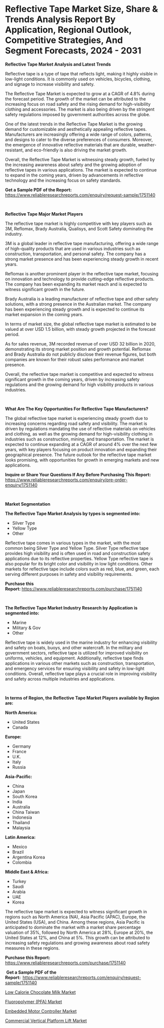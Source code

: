 <p><h1>Reflective Tape Market Size, Share & Trends Analysis Report By Application, Regional Outlook, Competitive Strategies, And Segment Forecasts, 2024 - 2031</h1></p><p><strong>Reflective Tape Market Analysis and Latest Trends</strong></p>
<p><p>Reflective tape is a type of tape that reflects light, making it highly visible in low-light conditions. It is commonly used on vehicles, bicycles, clothing, and signage to increase visibility and safety.</p><p>The Reflective Tape Market is expected to grow at a CAGR of 4.8% during the forecast period. The growth of the market can be attributed to the increasing focus on road safety and the rising demand for high-visibility clothing and accessories. The market is also being driven by the stringent safety regulations imposed by government authorities across the globe.</p><p>One of the latest trends in the Reflective Tape Market is the growing demand for customizable and aesthetically appealing reflective tapes. Manufacturers are increasingly offering a wide range of colors, patterns, and designs to cater to the diverse preferences of consumers. Moreover, the emergence of innovative reflective materials that are durable, weather-resistant, and eco-friendly is also driving the market growth.</p><p>Overall, the Reflective Tape Market is witnessing steady growth, fueled by the increasing awareness about safety and the growing adoption of reflective tapes in various applications. The market is expected to continue to expand in the coming years, driven by advancements in reflective technology and the increasing focus on safety standards.</p></p>
<p><strong>Get a Sample PDF of the Report:&nbsp;</strong> <a href="https://www.reliableresearchreports.com/enquiry/request-sample/1751140">https://www.reliableresearchreports.com/enquiry/request-sample/1751140</a></p>
<p>&nbsp;</p>
<p><strong>Reflective Tape Major Market Players</strong></p>
<p><p>The reflective tape market is highly competitive with key players such as 3M, Reflomax, Brady Australia, Qualisys, and Scott Safety dominating the industry. </p><p>3M is a global leader in reflective tape manufacturing, offering a wide range of high-quality products that are used in various industries such as construction, transportation, and personal safety. The company has a strong market presence and has been experiencing steady growth in recent years. </p><p>Reflomax is another prominent player in the reflective tape market, focusing on innovation and technology to provide cutting-edge reflective products. The company has been expanding its market reach and is expected to witness significant growth in the future.</p><p>Brady Australia is a leading manufacturer of reflective tape and other safety solutions, with a strong presence in the Australian market. The company has been experiencing steady growth and is expected to continue its market expansion in the coming years. </p><p>In terms of market size, the global reflective tape market is estimated to be valued at over USD 1.5 billion, with steady growth projected in the forecast period. </p><p>As for sales revenue, 3M recorded revenue of over USD 32 billion in 2020, demonstrating its strong market position and growth potential. Reflomax and Brady Australia do not publicly disclose their revenue figures, but both companies are known for their robust sales performance and market presence. </p><p>Overall, the reflective tape market is competitive and expected to witness significant growth in the coming years, driven by increasing safety regulations and the growing demand for high visibility products in various industries.</p></p>
<p>&nbsp;</p>
<p><strong>What Are The Key Opportunities For Reflective Tape Manufacturers?</strong></p>
<p><p>The global reflective tape market is experiencing steady growth due to increasing concerns regarding road safety and visibility. The market is driven by regulations mandating the use of reflective materials on vehicles and clothing, as well as the growing demand for high-visibility clothing in industries such as construction, mining, and transportation. The market is expected to continue expanding at a CAGR of around 4% over the next few years, with key players focusing on product innovation and expanding their geographical presence. The future outlook for the reflective tape market looks promising, with opportunities for growth in emerging markets and new applications.</p></p>
<p><strong>Inquire or Share Your Questions If Any Before Purchasing This Report:</strong> <a href="https://www.reliableresearchreports.com/enquiry/pre-order-enquiry/1751140">https://www.reliableresearchreports.com/enquiry/pre-order-enquiry/1751140</a></p>
<p>&nbsp;</p>
<p><strong>Market Segmentation</strong></p>
<p><strong>The Reflective Tape Market Analysis by types is segmented into:</strong></p>
<p><ul><li>Silver Type</li><li>Yellow Type</li><li>Other</li></ul></p>
<p><p>Reflective tape comes in various types in the market, with the most common being Silver Type and Yellow Type. Silver Type reflective tape provides high visibility and is often used in road and construction safety applications due to its reflective properties. Yellow Type reflective tape is also popular for its bright color and visibility in low light conditions. Other markets for reflective tape include colors such as red, blue, and green, each serving different purposes in safety and visibility requirements.</p></p>
<p><strong>Purchase this Report:&nbsp;</strong><a href="https://www.reliableresearchreports.com/purchase/1751140">https://www.reliableresearchreports.com/purchase/1751140</a></p>
<p>&nbsp;</p>
<p><strong>The Reflective Tape Market Industry Research by Application is segmented into:</strong></p>
<p><ul><li>Marine</li><li>Military & Gov</li><li>Other</li></ul></p>
<p><p>Reflective tape is widely used in the marine industry for enhancing visibility and safety on boats, buoys, and other watercraft. In the military and government sectors, reflective tape is utilized for improved visibility on uniforms, vehicles, and equipment. Additionally, reflective tape finds applications in various other markets such as construction, transportation, and emergency services for ensuring visibility and safety in low-light conditions. Overall, reflective tape plays a crucial role in improving visibility and safety across multiple industries and applications.</p></p>
<p>&nbsp;</p>
<p><strong>In terms of Region, the Reflective Tape Market Players available by Region are:</strong></p>
<p>
    <p> <strong> North America: </strong>
        <ul>
            <li>United States</li>
            <li>Canada</li>
        </ul>
        </p> 
    <p> <strong> Europe: </strong>
        <ul>
            <li>Germany</li>
            <li>France</li>
            <li>U.K.</li>
            <li>Italy</li>
            <li>Russia</li>
        </ul>
        </p> 
    <p> <strong> Asia-Pacific: </strong>
        <ul>
            <li>China</li>
            <li>Japan</li>
            <li>South Korea</li>
            <li>India</li>
            <li>Australia</li>
            <li>China Taiwan</li>
            <li>Indonesia</li>
            <li>Thailand</li>
            <li>Malaysia</li>
        </ul>
        </p> 
    <p> <strong> Latin America: </strong>
        <ul>
            <li>Mexico</li>
            <li>Brazil</li>
            <li>Argentina Korea</li>
            <li>Colombia</li>
        </ul>
        </p> 
    <p> <strong> Middle East & Africa: </strong>
        <ul>
            <li>Turkey</li>
            <li>Saudi</li>
            <li>Arabia</li>
            <li>UAE</li>
            <li>Korea</li>
        </ul>
    </p>
    </p>
<p><p>The reflective tape market is expected to witness significant growth in regions such as North America (NA), Asia Pacific (APAC), Europe, the United States (USA), and China. Among these regions, Asia Pacific is anticipated to dominate the market with a market share percentage valuation of 35%, followed by North America at 28%, Europe at 20%, the United States at 12%, and China at 5%. This growth can be attributed to increasing safety regulations and growing awareness about road safety measures in these regions.</p></p>
<p><strong>Purchase this Report: </strong><a href="https://www.reliableresearchreports.com/purchase/1751140">https://www.reliableresearchreports.com/purchase/1751140</a></p>
<p>&nbsp;<strong>Get a Sample PDF of the Report:&nbsp;&nbsp;</strong><a href="https://www.reliableresearchreports.com/enquiry/request-sample/1751140">https://www.reliableresearchreports.com/enquiry/request-sample/1751140</a></p>
<p><strong></strong></p>
<p><p><a href="https://view.publitas.com/reportprime-1/low-calorie-chocolate-milk-market-size-share-trends-analysis-report-by-material-by-type-by-end-user-by-region-and-segment-forecasts-2023-2030/">Low Calorie Chocolate Milk Market</a></p><p><a href="https://view.publitas.com/reportprime-1/fluoropolymer-pfa-market-size-market-share-and-global-market-analysis-report-2023-2030/">Fluoropolymer (PFA) Market</a></p><p><a href="https://view.publitas.com/reportprime-1/embedded-motor-controller-market-research-report-forecasted-for-period-from-2023-2030-by-market-type-market-application-and-region/">Embedded Motor Controller Market</a></p><p><a href="https://butternut-bug-553.notion.site/Global-Commercial-Vertical-Platform-Lift-Market-by-Types-Applications-and-Major-Players-with-Regi-44fcea7f48114322a52454dc1de022db">Commercial Vertical Platform Lift Market</a></p></p>